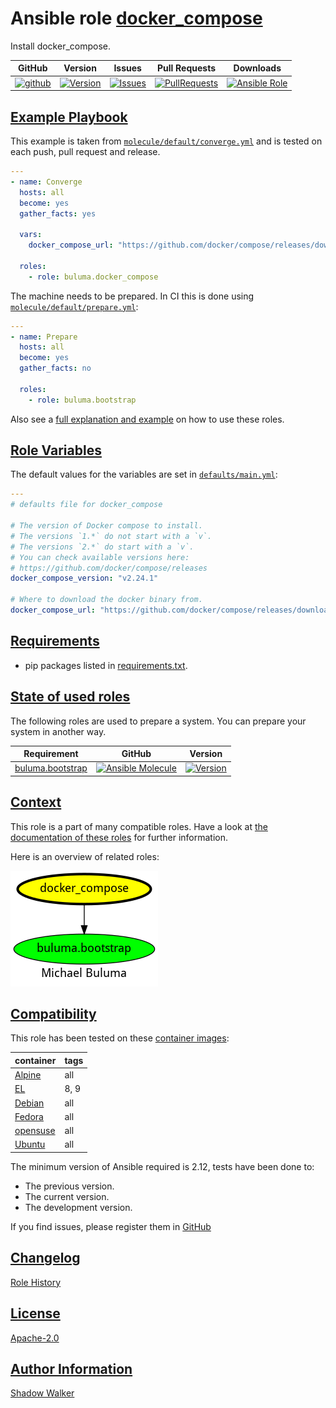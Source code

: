 # Ansible role [docker_compose](https://galaxy.ansible.com/ui/standalone/roles/buluma/docker_compose/documentation)

Install docker_compose.

|GitHub|Version|Issues|Pull Requests|Downloads|
|------|-------|------|-------------|---------|
|[![github](https://github.com/buluma/ansible-role-docker_compose/actions/workflows/molecule.yml/badge.svg)](https://github.com/buluma/ansible-role-docker_compose/actions/workflows/molecule.yml)|[![Version](https://img.shields.io/github/release/buluma/ansible-role-docker_compose.svg)](https://github.com/buluma/ansible-role-docker_compose/releases/)|[![Issues](https://img.shields.io/github/issues/buluma/ansible-role-docker_compose.svg)](https://github.com/buluma/ansible-role-docker_compose/issues/)|[![PullRequests](https://img.shields.io/github/issues-pr-closed-raw/buluma/ansible-role-docker_compose.svg)](https://github.com/buluma/ansible-role-docker_compose/pulls/)|[![Ansible Role](https://img.shields.io/ansible/role/d/buluma/docker_compose)](https://galaxy.ansible.com/ui/standalone/roles/buluma/docker_compose/documentation)|

## [Example Playbook](#example-playbook)

This example is taken from [`molecule/default/converge.yml`](https://github.com/buluma/ansible-role-docker_compose/blob/master/molecule/default/converge.yml) and is tested on each push, pull request and release.

```yaml
---
- name: Converge
  hosts: all
  become: yes
  gather_facts: yes

  vars:
    docker_compose_url: "https://github.com/docker/compose/releases/download/{{ docker_compose_version }}/docker-compose-{{ ansible_system | lower }}-{{ docker_compose_architecture }}"

  roles:
    - role: buluma.docker_compose
```

The machine needs to be prepared. In CI this is done using [`molecule/default/prepare.yml`](https://github.com/buluma/ansible-role-docker_compose/blob/master/molecule/default/prepare.yml):

```yaml
---
- name: Prepare
  hosts: all
  become: yes
  gather_facts: no

  roles:
    - role: buluma.bootstrap
```

Also see a [full explanation and example](https://buluma.github.io/how-to-use-these-roles.html) on how to use these roles.

## [Role Variables](#role-variables)

The default values for the variables are set in [`defaults/main.yml`](https://github.com/buluma/ansible-role-docker_compose/blob/master/defaults/main.yml):

```yaml
---
# defaults file for docker_compose

# The version of Docker compose to install.
# The versions `1.*` do not start with a `v`.
# The versions `2.*` do start with a `v`.
# You can check available versions here:
# https://github.com/docker/compose/releases
docker_compose_version: "v2.24.1"

# Where to download the docker binary from.
docker_compose_url: "https://github.com/docker/compose/releases/download/{{ docker_compose_version }}/docker-compose-{{ ansible_system | lower }}-{{ docker_compose_architecture }}"
```

## [Requirements](#requirements)

- pip packages listed in [requirements.txt](https://github.com/buluma/ansible-role-docker_compose/blob/master/requirements.txt).

## [State of used roles](#state-of-used-roles)

The following roles are used to prepare a system. You can prepare your system in another way.

| Requirement | GitHub | Version |
|-------------|--------|--------|
|[buluma.bootstrap](https://galaxy.ansible.com/buluma/bootstrap)|[![Ansible Molecule](https://github.com/buluma/ansible-role-bootstrap/actions/workflows/molecule.yml/badge.svg)](https://github.com/buluma/ansible-role-bootstrap/actions/workflows/molecule.yml)|[![Version](https://img.shields.io/github/release/buluma/ansible-role-bootstrap.svg)](https://github.com/shadowwalker/ansible-role-bootstrap)|

## [Context](#context)

This role is a part of many compatible roles. Have a look at [the documentation of these roles](https://buluma.github.io/) for further information.

Here is an overview of related roles:

![dependencies](https://raw.githubusercontent.com/buluma/ansible-role-docker_compose/png/requirements.png "Dependencies")

## [Compatibility](#compatibility)

This role has been tested on these [container images](https://hub.docker.com/u/buluma):

|container|tags|
|---------|----|
|[Alpine](https://hub.docker.com/r/buluma/alpine)|all|
|[EL](https://hub.docker.com/r/buluma/enterpriselinux)|8, 9|
|[Debian](https://hub.docker.com/r/buluma/debian)|all|
|[Fedora](https://hub.docker.com/r/buluma/fedora)|all|
|[opensuse](https://hub.docker.com/r/buluma/opensuse)|all|
|[Ubuntu](https://hub.docker.com/r/buluma/ubuntu)|all|

The minimum version of Ansible required is 2.12, tests have been done to:

- The previous version.
- The current version.
- The development version.

If you find issues, please register them in [GitHub](https://github.com/buluma/ansible-role-docker_compose/issues)

## [Changelog](#changelog)

[Role History](https://github.com/buluma/ansible-role-docker_compose/blob/master/CHANGELOG.md)

## [License](#license)

[Apache-2.0](https://github.com/buluma/ansible-role-docker_compose/blob/master/LICENSE)

## [Author Information](#author-information)

[Shadow Walker](https://buluma.github.io/)

